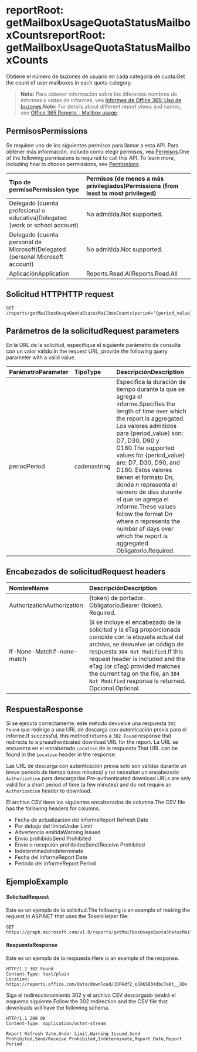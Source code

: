 # <a name="reportroot-getmailboxusagequotastatusmailboxcounts"></a><span data-ttu-id="8f886-101">reportRoot: getMailboxUsageQuotaStatusMailboxCounts</span><span class="sxs-lookup"><span data-stu-id="8f886-101">reportRoot: getMailboxUsageQuotaStatusMailboxCounts</span></span>

<span data-ttu-id="8f886-102">Obtiene el número de buzones de usuario en cada categoría de cuota.</span><span class="sxs-lookup"><span data-stu-id="8f886-102">Get the count of user mailboxes in each quota category.</span></span>

> <span data-ttu-id="8f886-103">**Nota:** Para obtener información sobre los diferentes nombres de informes y vistas de informes, vea [Informes de Office 365: Uso de buzones]((https://support.office.com/client/Mailbox-usage-beffbe01-ce2d-4614-9ae5-7898868e2729)).</span><span class="sxs-lookup"><span data-stu-id="8f886-103">**Note:** For details about different report views and names, see [Office 365 Reports - Mailbox usage]((https://support.office.com/client/Mailbox-usage-beffbe01-ce2d-4614-9ae5-7898868e2729)).</span></span>

## <a name="permissions"></a><span data-ttu-id="8f886-104">Permisos</span><span class="sxs-lookup"><span data-stu-id="8f886-104">Permissions</span></span>

<span data-ttu-id="8f886-p101">Se requiere uno de los siguientes permisos para llamar a esta API. Para obtener más información, incluido cómo elegir permisos, vea [Permisos](../../../concepts/permissions_reference.md).</span><span class="sxs-lookup"><span data-stu-id="8f886-p101">One of the following permissions is required to call this API. To learn more, including how to choose permissions, see [Permissions](../../../concepts/permissions_reference.md).</span></span>

| <span data-ttu-id="8f886-107">Tipo de permiso</span><span class="sxs-lookup"><span data-stu-id="8f886-107">Permission type</span></span>                        | <span data-ttu-id="8f886-108">Permisos (de menos a más privilegiados)</span><span class="sxs-lookup"><span data-stu-id="8f886-108">Permissions (from least to most privileged)</span></span> |
| :------------------------------------- | :--------------------------------------- |
| <span data-ttu-id="8f886-109">Delegado (cuenta profesional o educativa)</span><span class="sxs-lookup"><span data-stu-id="8f886-109">Delegated (work or school account)</span></span>     | <span data-ttu-id="8f886-110">No admitida.</span><span class="sxs-lookup"><span data-stu-id="8f886-110">Not supported.</span></span>                           |
| <span data-ttu-id="8f886-111">Delegado (cuenta personal de Microsoft)</span><span class="sxs-lookup"><span data-stu-id="8f886-111">Delegated (personal Microsoft account)</span></span> | <span data-ttu-id="8f886-112">No admitida.</span><span class="sxs-lookup"><span data-stu-id="8f886-112">Not supported.</span></span>                           |
| <span data-ttu-id="8f886-113">Aplicación</span><span class="sxs-lookup"><span data-stu-id="8f886-113">Application</span></span>                            | <span data-ttu-id="8f886-114">Reports.Read.All</span><span class="sxs-lookup"><span data-stu-id="8f886-114">Reports.Read.All</span></span>                         |

## <a name="http-request"></a><span data-ttu-id="8f886-115">Solicitud HTTP</span><span class="sxs-lookup"><span data-stu-id="8f886-115">HTTP request</span></span>

<!-- { "blockType": "ignored" } --> 

```http
GET /reports/getMailboxUsageQuotaStatusMailboxCounts(period='{period_value}')
```

## <a name="request-parameters"></a><span data-ttu-id="8f886-116">Parámetros de la solicitud</span><span class="sxs-lookup"><span data-stu-id="8f886-116">Request parameters</span></span>

<span data-ttu-id="8f886-117">En la URL de la solicitud, especifique el siguiente parámetro de consulta con un valor válido.</span><span class="sxs-lookup"><span data-stu-id="8f886-117">In the request URL, provide the following query parameter with a valid value.</span></span>

| <span data-ttu-id="8f886-118">Parámetro</span><span class="sxs-lookup"><span data-stu-id="8f886-118">Parameter</span></span> | <span data-ttu-id="8f886-119">Tipo</span><span class="sxs-lookup"><span data-stu-id="8f886-119">Type</span></span>   | <span data-ttu-id="8f886-120">Descripción</span><span class="sxs-lookup"><span data-stu-id="8f886-120">Description</span></span>                              |
| :-------- | :----- | :--------------------------------------- |
| <span data-ttu-id="8f886-121">period</span><span class="sxs-lookup"><span data-stu-id="8f886-121">Period</span></span>    | <span data-ttu-id="8f886-122">cadena</span><span class="sxs-lookup"><span data-stu-id="8f886-122">string</span></span> | <span data-ttu-id="8f886-123">Especifica la duración de tiempo durante la que se agrega el informe.</span><span class="sxs-lookup"><span data-stu-id="8f886-123">Specifies the length of time over which the report is aggregated.</span></span> <span data-ttu-id="8f886-124">Los valores admitidos para {period_value} son: D7, D30, D90 y D180.</span><span class="sxs-lookup"><span data-stu-id="8f886-124">The supported values for {period_value} are: D7, D30, D90, and D180.</span></span> <span data-ttu-id="8f886-125">Estos valores tienen el formato D*n*, donde *n* representa el número de días durante el que se agrega el informe.</span><span class="sxs-lookup"><span data-stu-id="8f886-125">These values follow the format D*n* where *n* represents the number of days over which the report is aggregated.</span></span> <span data-ttu-id="8f886-126">Obligatorio.</span><span class="sxs-lookup"><span data-stu-id="8f886-126">Required.</span></span> |

## <a name="request-headers"></a><span data-ttu-id="8f886-127">Encabezados de solicitud</span><span class="sxs-lookup"><span data-stu-id="8f886-127">Request headers</span></span>

| <span data-ttu-id="8f886-128">Nombre</span><span class="sxs-lookup"><span data-stu-id="8f886-128">Name</span></span>          | <span data-ttu-id="8f886-129">Descripción</span><span class="sxs-lookup"><span data-stu-id="8f886-129">Description</span></span>                              |
| :------------ | :--------------------------------------- |
| <span data-ttu-id="8f886-130">Authorization</span><span class="sxs-lookup"><span data-stu-id="8f886-130">Authorization</span></span> | <span data-ttu-id="8f886-p103">{token} de portador. Obligatorio.</span><span class="sxs-lookup"><span data-stu-id="8f886-p103">Bearer {token}. Required.</span></span>                |
| <span data-ttu-id="8f886-133">If-None-Match</span><span class="sxs-lookup"><span data-stu-id="8f886-133">if-none-match</span></span> | <span data-ttu-id="8f886-134">Si se incluye el encabezado de la solicitud y la eTag proporcionada coincide con la etiqueta actual del archivo, se devuelve un código de respuesta `304 Not Modified`.</span><span class="sxs-lookup"><span data-stu-id="8f886-134">If this request header is included and the eTag (or cTag) provided matches the current tag on the file, an `304 Not Modified` response is returned.</span></span> <span data-ttu-id="8f886-135">Opcional.</span><span class="sxs-lookup"><span data-stu-id="8f886-135">Optional.</span></span> |

## <a name="response"></a><span data-ttu-id="8f886-136">Respuesta</span><span class="sxs-lookup"><span data-stu-id="8f886-136">Response</span></span>

<span data-ttu-id="8f886-137">Si se ejecuta correctamente, este método devuelve una respuesta `302 Found` que redirige a una URL de descarga con autenticación previa para el informe.</span><span class="sxs-lookup"><span data-stu-id="8f886-137">If successful, this method returns a `302 Found` response that redirects to a preauthenticated download URL for the report.</span></span> <span data-ttu-id="8f886-138">La URL se encuentra en el encabezado `Location` de la respuesta.</span><span class="sxs-lookup"><span data-stu-id="8f886-138">That URL can be found in the `Location` header in the response.</span></span>

<span data-ttu-id="8f886-139">Las URL de descarga con autenticación previa solo son válidas durante un breve período de tiempo (unos minutos) y no necesitan un encabezado `Authorization` para descargarlas.</span><span class="sxs-lookup"><span data-stu-id="8f886-139">Pre-authenticated download URLs are only valid for a short period of time (a few minutes) and do not require an `Authorization` header to download.</span></span>

<span data-ttu-id="8f886-140">El archivo CSV tiene los siguientes encabezados de columna.</span><span class="sxs-lookup"><span data-stu-id="8f886-140">The CSV file has the following headers for columns.</span></span>

- <span data-ttu-id="8f886-141">Fecha de actualización del informe</span><span class="sxs-lookup"><span data-stu-id="8f886-141">Report Refresh Date</span></span>
- <span data-ttu-id="8f886-142">Por debajo del límite</span><span class="sxs-lookup"><span data-stu-id="8f886-142">Under Limit</span></span>
- <span data-ttu-id="8f886-143">Advertencia emitida</span><span class="sxs-lookup"><span data-stu-id="8f886-143">Warning Issued</span></span>
- <span data-ttu-id="8f886-144">Envío prohibido</span><span class="sxs-lookup"><span data-stu-id="8f886-144">Send Prohibited</span></span>
- <span data-ttu-id="8f886-145">Envío o recepción prohibidos</span><span class="sxs-lookup"><span data-stu-id="8f886-145">Send/Receive Prohibited</span></span>
- <span data-ttu-id="8f886-146">Indeterminado</span><span class="sxs-lookup"><span data-stu-id="8f886-146">Indeterminate</span></span>
- <span data-ttu-id="8f886-147">Fecha del informe</span><span class="sxs-lookup"><span data-stu-id="8f886-147">Report Date</span></span>
- <span data-ttu-id="8f886-148">Período del informe</span><span class="sxs-lookup"><span data-stu-id="8f886-148">Report Period</span></span>

## <a name="example"></a><span data-ttu-id="8f886-149">Ejemplo</span><span class="sxs-lookup"><span data-stu-id="8f886-149">Example</span></span>

#### <a name="request"></a><span data-ttu-id="8f886-150">Solicitud</span><span class="sxs-lookup"><span data-stu-id="8f886-150">Request</span></span>

<span data-ttu-id="8f886-151">Este es un ejemplo de la solicitud.</span><span class="sxs-lookup"><span data-stu-id="8f886-151">The following is an example of making the request in ASP.NET that uses the TokenHelper file:</span></span>

<!-- {
  "blockType": "request",
  "name": "reportroot_getmailboxusagequotastatusmailboxcounts"
}-->

```http
GET https://graph.microsoft.com/v1.0/reports/getMailboxUsageQuotaStatusMailboxCounts(period='D7')
```

#### <a name="response"></a><span data-ttu-id="8f886-152">Respuesta</span><span class="sxs-lookup"><span data-stu-id="8f886-152">Response</span></span>

<span data-ttu-id="8f886-153">Este es un ejemplo de la respuesta.</span><span class="sxs-lookup"><span data-stu-id="8f886-153">Here is an example of the response.</span></span>

<!-- { "blockType": "ignored" } --> 

```http
HTTP/1.1 302 Found
Content-Type: text/plain
Location: https://reports.office.com/data/download/JDFKdf2_eJXKS034dbc7e0t__XDe
```

<span data-ttu-id="8f886-154">Siga el redireccionamiento 302 y el archivo CSV descargado tendrá el esquema siguiente.</span><span class="sxs-lookup"><span data-stu-id="8f886-154">Follow the 302 redirection and the CSV file that downloads will have the following schema.</span></span>

<!-- {
  "blockType": "response",
  "truncated": true,
  "@odata.type": "stream"
} -->

```http
HTTP/1.1 200 OK
Content-Type: application/octet-stream

Report Refresh Date,Under Limit,Warning Issued,Send Prohibited,Send/Receive Prohibited,Indeterminate,Report Date,Report Period
```
